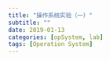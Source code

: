 ```yaml
---
title: "操作系统实验（一）"
subtitle: ""
date: 2019-01-13
categories: [opSystem, lab]
tags: [Operation System]
---
```

